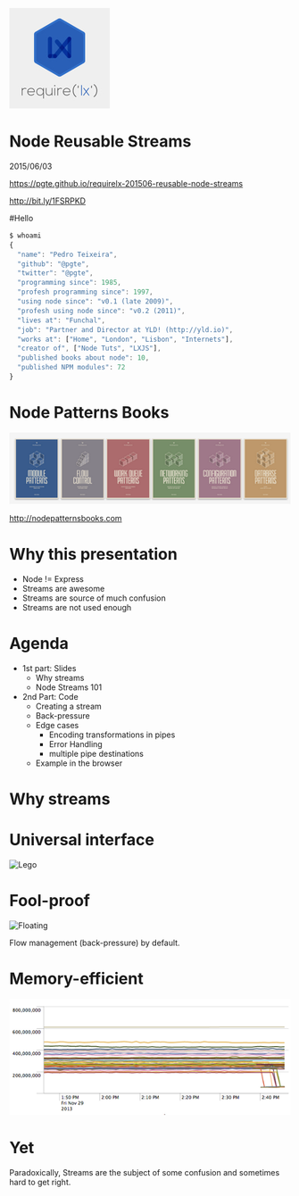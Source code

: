 ![requirelx](images/requirelx.jpg)

# Node Reusable Streams

2015/06/03


https://pgte.github.io/requirelx-201506-reusable-node-streams

http://bit.ly/1FSRPKD


#Hello

```js
$ whoami
{
  "name": "Pedro Teixeira",
  "github": "@pgte",
  "twitter": "@pgte",
  "programming since": 1985,
  "profesh programming since": 1997,
  "using node since": "v0.1 (late 2009)",
  "profesh using node since": "v0.2 (2011)",
  "lives at": "Funchal",
  "job": "Partner and Director at YLD! (http://yld.io)",
  "works at": ["Home", "London", "Lisbon", "Internets"],
  "creator of", ["Node Tuts", "LXJS"],
  "published books about node": 10,
  "published NPM modules": 72
}
```


# Node Patterns Books

![Node Patterns Books](images/node-patterns.png)

http://nodepatternsbooks.com


# Why this presentation

* Node != Express
* Streams are awesome
* Streams are source of much confusion
* Streams are not used enough


# Agenda

* 1st part: Slides
  - Why streams 
  - Node Streams 101
* 2nd Part: Code
  - Creating a stream
  - Back-pressure
  - Edge cases
    + Encoding transformations in pipes
    + Error Handling
    + multiple pipe destinations 
  - Example in the browser




# Why streams


# Universal interface

![Lego](images/lego.jpg)


# Fool-proof

![Floating](images/floating.gif)

Flow management (back-pressure) by default.


# Memory-efficient

![NBF](imageS/nbf.png)


# Yet

Paradoxically, Streams are the subject of some confusion and sometimes hard to get right.
